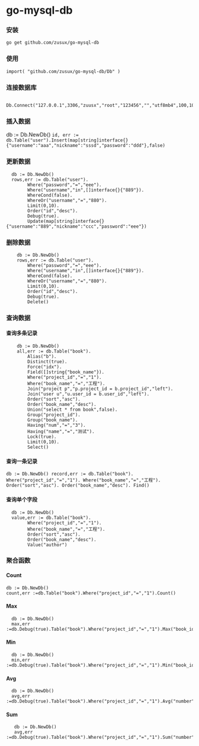 # go-mysql-db

### 安装
`
go get github.com/zusux/go-mysql-db
`

### 使用
`
import(
 "github.com/zusux/go-mysql-db/Db"
)
`
### 连接数据库
```
  Db.Connect("127.0.0.1",3306,"zuusx","root","123456","","utf8mb4",100,10)
``` 
  
  
### 插入数据
 db := Db.NewDb()
`id, err := db.Table("user").Insert(map[string]interface{}{"username":"aaa","nickname":"sssd","password":"ddd"},false)`
  
### 更新数据
```
  db := Db.NewDb()
  rows,err := db.Table("user").
		Where("password","=","eee").
		Where("username","in",[]interface{}{"889"}).
		WhereCond(false).
		WhereOr("username","=","880").
		Limit(0,10).
		Order("id","desc").
		Debug(true).
		Update(map[string]interface{}{"username":"889","nickname":"ccc","password":"eee"})
```
### 删除数据
``` 
    db := Db.NewDb()
    rows,err := db.Table("user").
		Where("password","=","eee").
		Where("username","in",[]interface{}{"889"}).
		WhereCond(false).
		WhereOr("username","=","880").
		Limit(0,10).
		Order("id","desc").
		Debug(true).
		Delete()
```    
### 查询数据
 
#### 查询多条记录
```
	db := Db.NewDb()
	all,err := db.Table("book").
		Alias("b").
		Distinct(true).
		Force("idx").
		Field([]string{"book_name"}).
		Where("project_id","=","1").
		Where("book_name","=","工程").
		Join("project p","p.project_id = b.project_id","left").
		Join("user u","u.user_id = b.user_id","left").
		Order("sort","asc").
		Order("book_name","desc").
		Union("select * from book",false).
		Group("project_id").
		Group("book_name").
		Having("num","=","3").
		Having("name","=","测试").
		Lock(true).
		Limit(0,10).
		Select()
```   
#### 查询一条记录
`
	db := Db.NewDb()
	record,err := db.Table("book").
		Where("project_id","=","1").
		Where("book_name","=","工程").
		Order("sort","asc").
		Order("book_name","desc").
		Find() `
		
#### 查询单个字段
```
  db := Db.NewDb()
  value,err := db.Table("book").
		Where("project_id","=","1").
		Where("book_name","=","工程").
		Order("sort","asc").
		Order("book_name","desc").
		Value("author")		
  ```  
  ### 聚合函数 
   
  #### Count
  ``` 
  db := Db.NewDb()
  count,err :=db.Table("book").Where("project_id","=","1").Count() 
  ```
  
  #### Max
  ```
  	db := Db.NewDb()
  	max,err :=db.Debug(true).Table("book").Where("project_id","=","1").Max("book_id")
  ```
  
  #### Min
  ```
  	db := Db.NewDb()
  	min,err :=db.Debug(true).Table("book").Where("project_id","=","1").Min("book_id")
  ```
  
  #### Avg
  ```
  	db := Db.NewDb()
  	avg,err :=db.Debug(true).Table("book").Where("project_id","=","1").Avg("number")
  ```
  
  #### Sum
 ```
	db := Db.NewDb()
 	avg,err :=db.Debug(true).Table("book").Where("project_id","=","1").Sum("number")
 ```
